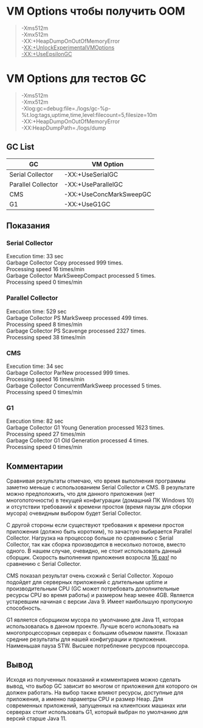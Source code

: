 # VM Options чтобы получить OOM
> -Xms512m<br>
-Xmx512m<br>
-XX:+HeapDumpOnOutOfMemoryError<br>
-<u>XX:+UnlockExperimentalVMOptions<br>
-XX:+UseEpsilonGC</u>

# VM Options для тестов GC

> -Xms512m<br>
-Xmx512m<br>
-Xlog:gc=debug:file=./logs/gc-%p-%t.log:tags,uptime,time,level:filecount=5,filesize=10m<br>
-XX:+HeapDumpOnOutOfMemoryError<br>
-XX:HeapDumpPath=./logs/dump<br>



## GC List

GC | VM Option
------------ | -------------
Serial Collector | -XX:+UseSerialGC
Parallel Collector | -XX:+UseParallelGC
CMS | -XX:+UseConcMarkSweepGC
G1 | -XX:+UseG1GC


## Показания

### Serial Collector
Execution time: 33 sec<br>
Garbage Collector Copy processed 999 times.<br>
Processing speed 16 times/min<br>
Garbage Collector MarkSweepCompact processed 5 times.<br>
Processing speed 0 times/min

### Parallel Collector
Execution time: 529 sec<br>
Garbage Collector PS MarkSweep processed 499 times.<br>
Processing speed 8 times/min<br>
Garbage Collector PS Scavenge processed 2327 times.<br>
Processing speed 38 times/min

### CMS
Execution time: 34 sec<br>
Garbage Collector ParNew processed 999 times.<br>
Processing speed 16 times/min<br>
Garbage Collector ConcurrentMarkSweep processed 5 times.<br>
Processing speed 0 times/min

### G1
Execution time: 82 sec<br>
Garbage Collector G1 Young Generation processed 1623 times.<br>
Processing speed 27 times/min<br>
Garbage Collector G1 Old Generation processed 4 times.<br>
Processing speed 0 times/min

## Комментарии

Сравнивая результаты отмечаю, что время выполнения программы заметно меньше с использованием
Serial Collector и CMS. В результате можно предположить, что для данного приложения (нет многопоточности) в текущей конфигурации (домашний ПК Windows 10)
и отсутствии требований к времени простоя (время паузы для сборки мусора) очевидным выбором будет Serial Collector. 
 

С другой стороны если существуют требования к времени простоя приложения (должно быть коротким), то зачастую выбирается 
Parallel Collector. Нагрузка на процессор больше по сравнению с Serial Collector, так как сборка производится в несколько потоков, вместо одного. 
В нашем случае, очевидно, не стоит использовать 
данный сборщик. Скорость выполнения приложения возросла <u>16 раз!</u> по сравнению с Serial Collector.


CMS показал результат очень схожий с Serial Collector. Хорошо подойдет для серверных приложений с длительным
uptime и производительным CPU (GC может потребовать дополнительные ресурсы CPU во время работы) и размером heap менее 4GB.
Является устаревшим начиная с версии Java 9. Имеет наибольшую пропускную способность.

G1 является сборщиком мусора по умолчанию для Java 11, которая использовалась в данном проекте. Лучше всего использовать на многопроцессорных серверах с большим объемом памяти.
Показал средние результаты для нашей конфигурации и приложения.
Наименьшая пауза STW. Высшее потребление ресурсов процессора.

##  Вывод

Исходя из полученных показаний и комментариев можно сделать вывод, что
выбор GC зависит во многом от приложения для которого он должен работать. На выбор также влияют ресурсы, 
доступные для приложения, а именно параметры CPU и размер Heap. Для современных приложений, запущенных на клиентских машинах или серверах
стоит использовать G1, который выбран по умолчанию для версий старше Java 11.
